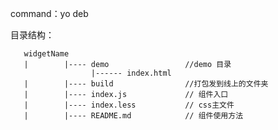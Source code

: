 ﻿
command：yo deb

目录结构：
    
	   widgetName
	   |        |---- demo                 //demo 目录
	                  |------ index.html
	   |        |---- build                //打包发到线上的文件夹
	   |        |---- index.js             // 组件入口
	   |        |---- index.less           // css主文件
	   |        |---- README.md            // 组件使用方法
	  